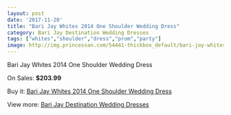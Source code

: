 ```yaml
---
layout: post
date: '2017-11-20'
title: "Bari Jay Whites 2014 One Shoulder Wedding Dress"
category: Bari Jay Destination Wedding Dresses
tags: ["whites","shoulder","dress","prom","party"]
image: http://img.princessan.com/54441-thickbox_default/bari-jay-whites-2014-one-shoulder-wedding-dress.jpg
---
```

Bari Jay Whites 2014 One Shoulder Wedding Dress

On Sales: **$203.99**
<a href="https://www.princessan.com/en/24502-bari-jay-whites-2014-one-shoulder-wedding-dress.html"><amp-img layout="responsive" width="600" height="600" src="//img.princessan.com/54441-thickbox_default/bari-jay-whites-2014-one-shoulder-wedding-dress.jpg" alt="Bari Jay Whites 2014 One Shoulder Wedding Dress 0" /></a>

Buy it: [Bari Jay Whites 2014 One Shoulder Wedding Dress](https://www.princessan.com/en/24502-bari-jay-whites-2014-one-shoulder-wedding-dress.html "Bari Jay Whites 2014 One Shoulder Wedding Dress")

View more: [Bari Jay Destination Wedding Dresses](https://www.princessan.com/en/129- "Bari Jay Destination Wedding Dresses")